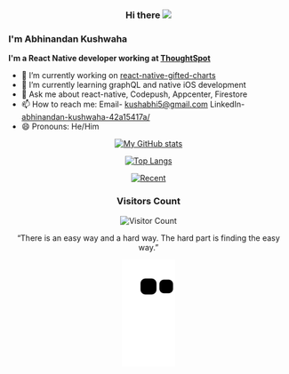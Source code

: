 <div align='center'>
<h3>
  Hi there
  <img src="https://media.giphy.com/media/hvRJCLFzcasrR4ia7z/giphy.gif" width="28"/>
</h3>
</div>

### I'm Abhinandan Kushwaha
<b>I'm a React Native developer working at [ThoughtSpot](https://www.thoughtspot.com/)</b>

- 🔭 I’m currently working on [react-native-gifted-charts](https://github.com/Abhinandan-Kushwaha/react-native-gifted-charts)
- 🌱 I’m currently learning graphQL and native iOS development
- 💬 Ask me about react-native, Codepush, Appcenter, Firestore
- 📫 How to reach me: Email- kushabhi5@gmail.com LinkedIn- [abhinandan-kushwaha-42a15417a/](https://www.linkedin.com/in/abhinandan-kushwaha-42a15417a/)
- 😄 Pronouns: He/Him
<div align='center'>

[![My GitHub stats](https://github-readme-stats.vercel.app/api?username=Abhinandan-Kushwaha&count_private=true&show_icons=true&theme=tokyonight)](https://github.com/anuraghazra/github-readme-stats)

[![Top Langs](https://github-readme-stats.vercel.app/api/top-langs/?username=Abhinandan-Kushwaha&layout=compact&theme=tokyonight)](https://github.com/Abhinandan-Kushwaha/github-readme-stats)

[![Recent](https://activity-graph.herokuapp.com/graph?username=Abhinandan-Kushwaha&amp;theme=react-dark)](https://activity-graph.herokuapp.com/graph?username=Abhinandan-Kushwaha&amp;theme=react-dark)
<h3>Visitors Count</h3>

![Visitor Count](https://profile-counter.glitch.me/{Abhinandan-Kushwaha}/count.svg)

“There is an easy way and a hard way. The hard part is finding the easy way.”

![contribution-graph](https://github.com/Abhinandan-Kushwaha/Abhinandan-Kushwaha/blob/output/github-contribution-grid-snake.svg#gh-dark-mode-only)
  </div>
